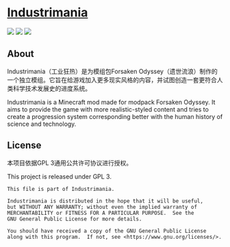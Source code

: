 # [Industrimania](shagejack.github.io)

![](https://img.shields.io/badge/Available%20for-MC%201.18.1-blue)
![](https://img.shields.io/github/license/ShageJack/Industrimania)
![](https://img.shields.io/github/issues/ShageJack/Industrimania)

## About

Industrimania（工业狂热）是为模组包Forsaken Odyssey（遗世流浪）制作的一个独立模组。它旨在给游戏加入更多现实风格的内容，并试图创造一套更符合人类科学技术发展史的进度系统。

Industrimania is a Minecraft mod made for modpack Forsaken Odyssey. It aims to provide the game with more realistic-styled content and tries to create a progression system corresponding better with the human history of science and technology.

## License

本项目依据GPL 3通用公共许可协议进行授权。

This project is released under GPL 3. 

    This file is part of Industrimania.
    
    Industrimania is distributed in the hope that it will be useful,
    but WITHOUT ANY WARRANTY; without even the implied warranty of
    MERCHANTABILITY or FITNESS FOR A PARTICULAR PURPOSE.  See the
    GNU General Public License for more details.
    
    You should have received a copy of the GNU General Public License
    along with this program.  If not, see <https://www.gnu.org/licenses/>.

